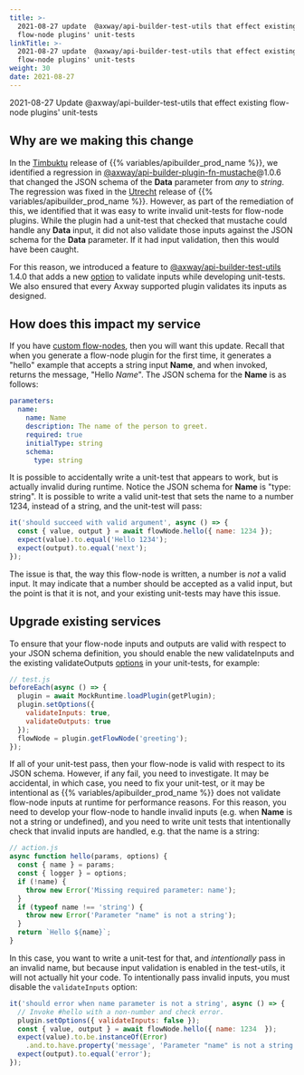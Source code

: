 ```yaml
---
title: >-
  2021-08-27 update  @axway/api-builder-test-utils that effect existing
  flow-node plugins' unit-tests
linkTitle: >-
  2021-08-27 update  @axway/api-builder-test-utils that effect existing
  flow-node plugins' unit-tests
weight: 30
date: 2021-08-27
---
```


2021-08-27 Update @axway/api-builder-test-utils that effect existing flow-node plugins' unit-tests

## Why are we making this change

In the [Timbuktu](/docs/release_notes/timbuktu/) release of {{% variables/apibuilder_prod_name %}}, we identified a regression in [@axway/api-builder-plugin-fn-mustache](https://www.npmjs.com/package/@axway/api-builder-plugin-fn-mustache)@1.0.6 that changed the JSON schema of the **Data** parameter from _any_ to _string_. The regression was fixed in the [Utrecht](/docs/release_notes/utrecht/) release of {{% variables/apibuilder_prod_name %}}. However, as part of the remediation of this, we identified that it was easy to write invalid unit-tests for flow-node plugins. While the plugin had a unit-test that checked that mustache could handle any **Data** input, it did not also validate those inputs against the JSON schema for the **Data** parameter. If it had input validation, then this would have been caught.

For this reason, we introduced a feature to [@axway/api-builder-test-utils](https://www.npmjs.com/package/@axway/api-builder-test-utils) 1.4.0 that adds a new [option](https://www.npmjs.com/package/@axway/api-builder-test-utils#user-content-pluginsetoptionsoptions) to validate inputs while developing unit-tests. We also ensured that every Axway supported plugin validates its inputs as designed.

## How does this impact my service

If you have [custom flow-nodes](/docs/how_to/create_a_custom_flow_node/), then you will want this update. Recall that when you generate a flow-node plugin for the first time, it generates a "hello" example that accepts a string input **Name**, and when invoked, returns the message, "Hello _Name_". The JSON schema for the **Name** is as follows:

```yaml
parameters:
  name:
    name: Name
    description: The name of the person to greet.
    required: true
    initialType: string
    schema:
      type: string
```

It is possible to accidentally write a unit-test that appears to work, but is actually invalid during runtime. Notice the JSON schema for **Name** is "type: string". It is possible to write a valid unit-test that sets the name to a number 1234, instead of a string, and the unit-test will pass:

```javascript
it('should succeed with valid argument', async () => {
  const { value, output } = await flowNode.hello({ name: 1234 });
  expect(value).to.equal('Hello 1234');
  expect(output).to.equal('next');
});
```

The issue is that, the way this flow-node is written, a number is _not_ a valid input. It may indicate that a number should be accepted as a valid input, but the point is that it is not, and your existing unit-tests may have this issue.

## Upgrade existing services

To ensure that your flow-node inputs and outputs are valid with respect to your JSON schema definition, you should enable the new validateInputs and the existing validateOutputs [options](https://www.npmjs.com/package/@axway/api-builder-test-utils#user-content-pluginsetoptionsoptions) in your unit-tests, for example:

```javascript
// test.js
beforeEach(async () => {
  plugin = await MockRuntime.loadPlugin(getPlugin);
  plugin.setOptions({
    validateInputs: true,
    validateOutputs: true
  });
  flowNode = plugin.getFlowNode('greeting');
});
```

If all of your unit-test pass, then your flow-node is valid with respect to its JSON schema. However, if any fail, you need to investigate. It may be accidental, in which case, you need to fix your unit-test, or it may be intentional as {{% variables/apibuilder_prod_name %}} does not validate flow-node inputs at runtime for performance reasons. For this reason, you need to develop your flow-node to handle invalid inputs (e.g. when **Name** is not a string or undefined), and you need to write unit tests that intentionally check that invalid inputs are handled, e.g. that the name is a string:

```javascript
// action.js
async function hello(params, options) {
  const { name } = params;
  const { logger } = options;
  if (!name) {
    throw new Error('Missing required parameter: name');
  }
  if (typeof name !== 'string') {
    throw new Error('Parameter "name" is not a string');
  }
  return `Hello ${name}`;
}
```

In this case, you want to write a unit-test for that, and _intentionally_ pass in an invalid name, but because input validation is enabled in the test-utils, it will not actually hit your code. To intentionally pass invalid inputs, you must disable the `validateInputs` option:

```javascript
it('should error when name parameter is not a string', async () => {
  // Invoke #hello with a non-number and check error.
  plugin.setOptions({ validateInputs: false });
  const { value, output } = await flowNode.hello({ name: 1234  });
  expect(value).to.be.instanceOf(Error)
    .and.to.have.property('message', 'Parameter "name" is not a string');
  expect(output).to.equal('error');
});
```

